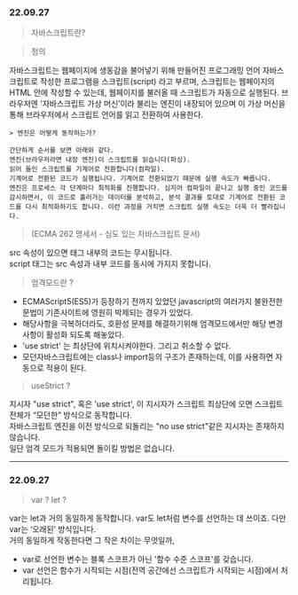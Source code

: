 ### 22.09.27 

> 자바스크립트란?

> 정의  

자바스크립트는 웹페이지에 생동감을 불어넣기 위해 만들어진 프로그래밍 언어
자바스크립트로 작성한 프로그램을 스크립트(script) 라고 부르며, 스크립트는 웹페이지의 HTML 안에 작성할 수 있는데, 웹페이지를 불러올 때 스크립트가 자동으로 실행된다.
브라우저엔 '자바스크립트 가상 머신’이라 불리는 엔진이 내장되어 있으며 이 가상 머신을 통해 브라우저에서 스크립트 언어를 읽고 전환하여 사용한다.

```
> 엔진은 어떻게 동작하는가?  

간단하게 순서를 보면 아래와 같다.     
엔진(브라우저라면 내장 엔진)이 스크립트를 읽습니다(파싱).  
읽어 들인 스크립트를 기계어로 전환합니다(컴파일).  
기계어로 전환된 코드가 실행됩니다. 기계어로 전환되었기 때문에 실행 속도가 빠릅니다.  
엔진은 프로세스 각 단계마다 최적화를 진행합니다. 심지어 컴파일이 끝나고 실행 중인 코드를 감시하면서, 이 코드로 흘러가는 데이터를 분석하고, 분석 결과를 토대로 기계어로 전환된 코드를 다시 최적화하기도 합니다. 이런 과정을 거치면 스크립트 실행 속도는 더욱 더 빨라집니다.

```
> (ECMA 262 명세서 - 심도 있는 자바스크립트 문서)  
  
src 속성이 있으면 태그 내부의 코드는 무시됩니다.  
script 태그는 src 속성과 내부 코드를 동시에 가지지 못합니다.  
  
> 엄격모드란 ?
  
 - ECMAScript5(ES5)가 등장하기 전까지 있었던 javascript의 여러가지 불완전한 문법이 기존사이트에 영원히 박제되는 경우가 있었다.  
 - 해당사항을 극복하더라도, 호환성 문제를 해결하기위해 엄격모드에서만 해당 변경사항이 활성화 되도록 해놓았다.  
 - 'use strict' 는 최상단에 위치시켜야한다. 그리고 취소할 수 없다.  
 - 모던자바스크립트에는 class나 import등의 구조가 존재하는데, 이를 사용하면 자동으로 적용이 된다.  
  
  
> useStrict ? 
  
지시자 "use strict", 혹은 'use strict', 이 지시자가 스크립트 최상단에 오면 스크립트 전체가 “모던한” 방식으로 동작합니다.   
자바스크립트 엔진을 이전 방식으로 되돌리는 "no use strict"같은 지시자는 존재하지 않습니다.   
일단 엄격 모드가 적용되면 돌이킬 방법은 없습니다.   

---

### 22.09.27 

> var ? let ?  

var는 let과 거의 동일하게 동작합니다. var도 let처럼 변수를 선언하는 데 쓰이죠. 다만 var는 ‘오래된’ 방식입니다.  
거의 동일하게 작동한다면 그 작은 차이는 무엇일까, 
- var로 선언한 변수는 블록 스코프가 아닌 '함수 수준 스코프'를 갖습니다.  
- var 선언은 함수가 시작되는 시점(전역 공간에선 스크립트가 시작되는 시점)에서 처리됩니다.  
